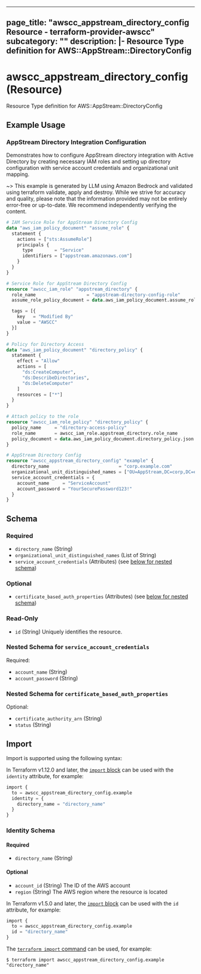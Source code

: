 
---
page_title: "awscc_appstream_directory_config Resource - terraform-provider-awscc"
subcategory: ""
description: |-
  Resource Type definition for AWS::AppStream::DirectoryConfig
---

# awscc_appstream_directory_config (Resource)

Resource Type definition for AWS::AppStream::DirectoryConfig

## Example Usage

### AppStream Directory Integration Configuration

Demonstrates how to configure AppStream directory integration with Active Directory by creating necessary IAM roles and setting up directory configuration with service account credentials and organizational unit mapping.

~> This example is generated by LLM using Amazon Bedrock and validated using terraform validate, apply and destroy. While we strive for accuracy and quality, please note that the information provided may not be entirely error-free or up-to-date. We recommend independently verifying the content.

```terraform
# IAM Service Role for AppStream Directory Config
data "aws_iam_policy_document" "assume_role" {
  statement {
    actions = ["sts:AssumeRole"]
    principals {
      type        = "Service"
      identifiers = ["appstream.amazonaws.com"]
    }
  }
}

# Service Role for AppStream Directory Config
resource "awscc_iam_role" "appstream_directory" {
  role_name                   = "appstream-directory-config-role"
  assume_role_policy_document = data.aws_iam_policy_document.assume_role.json

  tags = [{
    key   = "Modified By"
    value = "AWSCC"
  }]
}

# Policy for Directory Access
data "aws_iam_policy_document" "directory_policy" {
  statement {
    effect = "Allow"
    actions = [
      "ds:CreateComputer",
      "ds:DescribeDirectories",
      "ds:DeleteComputer"
    ]
    resources = ["*"]
  }
}

# Attach policy to the role
resource "awscc_iam_role_policy" "directory_policy" {
  policy_name     = "directory-access-policy"
  role_name       = awscc_iam_role.appstream_directory.role_name
  policy_document = data.aws_iam_policy_document.directory_policy.json
}

# AppStream Directory Config
resource "awscc_appstream_directory_config" "example" {
  directory_name                          = "corp.example.com"
  organizational_unit_distinguished_names = ["OU=AppStream,DC=corp,DC=example,DC=com"]
  service_account_credentials = {
    account_name     = "ServiceAccount"
    account_password = "YourSecurePassword123!"
  }
}
```

<!-- schema generated by tfplugindocs -->
## Schema

### Required

- `directory_name` (String)
- `organizational_unit_distinguished_names` (List of String)
- `service_account_credentials` (Attributes) (see [below for nested schema](#nestedatt--service_account_credentials))

### Optional

- `certificate_based_auth_properties` (Attributes) (see [below for nested schema](#nestedatt--certificate_based_auth_properties))

### Read-Only

- `id` (String) Uniquely identifies the resource.

<a id="nestedatt--service_account_credentials"></a>
### Nested Schema for `service_account_credentials`

Required:

- `account_name` (String)
- `account_password` (String)


<a id="nestedatt--certificate_based_auth_properties"></a>
### Nested Schema for `certificate_based_auth_properties`

Optional:

- `certificate_authority_arn` (String)
- `status` (String)

## Import

Import is supported using the following syntax:

In Terraform v1.12.0 and later, the [`import` block](https://developer.hashicorp.com/terraform/language/import) can be used with the `identity` attribute, for example:

```terraform
import {
  to = awscc_appstream_directory_config.example
  identity = {
    directory_name = "directory_name"
  }
}
```

<!-- schema generated by tfplugindocs -->
### Identity Schema

#### Required

- `directory_name` (String)

#### Optional

- `account_id` (String) The ID of the AWS account
- `region` (String) The AWS region where the resource is located

In Terraform v1.5.0 and later, the [`import` block](https://developer.hashicorp.com/terraform/language/import) can be used with the `id` attribute, for example:

```terraform
import {
  to = awscc_appstream_directory_config.example
  id = "directory_name"
}
```

The [`terraform import` command](https://developer.hashicorp.com/terraform/cli/commands/import) can be used, for example:

```shell
$ terraform import awscc_appstream_directory_config.example "directory_name"
```
